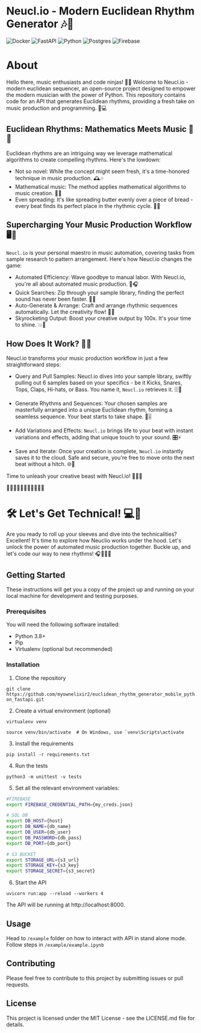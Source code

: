 # Neucl.io - Modern Euclidean Rhythm Generator 🎶🐍
![Docker](https://img.shields.io/badge/docker-%230db7ed.svg?style=for-the-badge&logo=docker&logoColor=white)
![FastAPI](https://img.shields.io/badge/FastAPI-005571?style=for-the-badge&logo=fastapi)
![Python](https://img.shields.io/badge/python-3670A0?style=for-the-badge&logo=python&logoColor=ffdd54)
![Postgres](https://img.shields.io/badge/postgres-%23316192.svg?style=for-the-badge&logo=postgresql&logoColor=white)
![Firebase](https://img.shields.io/badge/firebase-%23039BE5.svg?style=for-the-badge&logo=firebase)

# About

Hello there, music enthusiasts and code ninjas! 👋🎵 Welcome to Neucl.io - modern euclidean sequencer, an open-source project designed to empower the modern musician with the power of Python. This repository contains code for an API that generates Euclidean rhythms, providing a fresh take on music production and programming. 🎼💻


## Euclidean Rhythms: Mathematics Meets Music 🎼📐
Euclidean rhythms are an intriguing way we leverage mathematical algorithms to create compelling rhythms. Here's the lowdown:

- Not so novel: While the concept might seem fresh, it's a time-honored technique in music production. 🕰️🎶
- Mathematical music: The method applies mathematical algorithms to music creation. 🧮🎵
- Even spreading: It's like spreading butter evenly over a piece of bread - every beat finds its perfect place in the rhythmic cycle. 🍞🥁

## Supercharging Your Music Production Workflow 🖥️🎹
``Neucl.io`` is your personal maestro in music automation, covering tasks from sample research to pattern arrangement. Here's how Neucl.io changes the game:

- Automated Efficiency: Wave goodbye to manual labor. With Neucl.io, you're all about automated music production. 🤖🎧
- Quick Searches: Zip through your sample library, finding the perfect sound has never been faster. 🚀🎼
- Auto-Generate & Arrange: Craft and arrange rhythmic sequences automatically. Let the creativity flow! 🧩🎹
- Skyrocketing Output: Boost your creative output by 100x. It's your time to shine. 💥🎵


## How Does It Work? 🤔💡
Neucl.io transforms your music production workflow in just a few straightforward steps:

- Query and Pull Samples: Neucl.io dives into your sample library, swiftly pulling out 6 samples based on your specifics - be it Kicks, Snares, Tops, Claps, Hi-hats, or Bass. You name it, ```Neucl.io``` retrieves it. 🗄️🎵

- Generate Rhythms and Sequences: Your chosen samples are masterfully arranged into a unique Euclidean rhythm, forming a seamless sequence. Your beat starts to take shape. 🥁🎚️

- Add Variations and Effects: ```Neucl.io``` brings life to your beat with instant variations and effects, adding that unique touch to your sound. 🎛️⚡

- Save and Iterate: Once your creation is complete, ```Neucl.io``` instantly saves it to the cloud. Safe and secure, you're free to move onto the next beat without a hitch. 🌐🔄

Time to unleash your creative beast with Neucl.io! 🧠🔥🎼

🎵🎶🎵🎶🎵🎶🎵🎶🎵🎶🎵

# 🛠️ Let's Get Technical! 💻🔧
Are you ready to roll up your sleeves and dive into the technicalities? Excellent! It's time to explore how Neuclio works under the hood. Let's unlock the power of automated music production together. Buckle up, and let's code our way to new rhythms! 🎧👨‍💻🎹

## Getting Started
These instructions will get you a copy of the project up and running on your local machine for development and testing purposes.



### Prerequisites
You will need the following software installed:

- Python 3.8+
- Pip
- Virtualenv (optional but recommended)

### Installation
1. Clone the repository

```git clone https://github.com/myownelixir2/euclidean_rhythm_generator_mobile_python_fastapi.git```

2. Create a virtual environment (optional)

```virtualenv venv```

```source venv/bin/activate  # On Windows, use `venv\Scripts\activate```

3. Install the requirements

```pip install -r requirements.txt```

4. Run the tests

```python3 -m unittest -v tests```

5. Set all the relevant environment variables:
```bash
#FIREBASE
export FIREBASE_CREDENTIAL_PATH={my_creds.json}

# SQL DB
export DB_HOST={host}
export DB_NAME={db_name}
export DB_USER={db_user}
export DB_PASSWORD={db_pass}
export DB_PORT={db_port}

# S3 BUCKET  
export STORAGE_URL={s3_url}
export STORAGE_KEY={s3_key}
export STORAGE_SECRET={s3_secret}
```

6. Start the API

```uvicorn run:app --reload --workers 4```

The API will be running at http://localhost:8000.

## Usage

Head to ```/example``` folder on how to interact with API in stand alone mode. Follow steps in ```/example/example.ipynb```



## Contributing
Please feel free to contribute to this project by submitting issues or pull requests.

## License
This project is licensed under the MIT License - see the LICENSE.md file for details.



